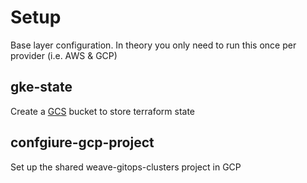 # Setup

Base layer configuration. In theory you only need to run this once per provider
(i.e. AWS & GCP)

## gke-state

Create a [GCS](https://cloud.google.com/storage/) bucket to store terraform state

## confgiure-gcp-project

Set up the shared weave-gitops-clusters project in GCP
